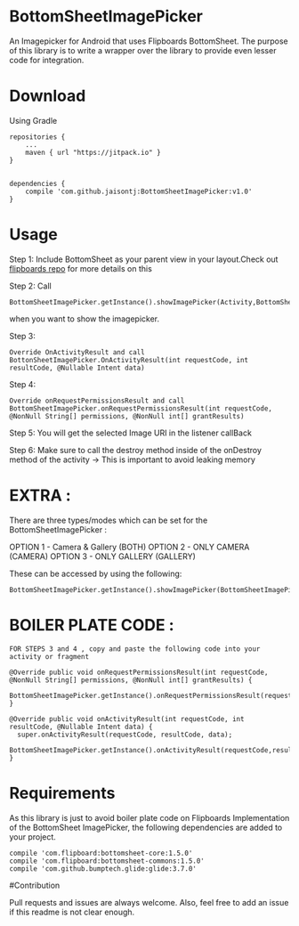 # BottomSheetImagePicker
An Imagepicker for Android that uses Flipboards BottomSheet. The purpose of this library is to write a wrapper over the library to provide even lesser code for integration.

# Download 

Using Gradle 

```
repositories {
	...
	maven { url "https://jitpack.io" }
}
	

dependencies {
	compile 'com.github.jaisontj:BottomSheetImagePicker:v1.0'
}
```

# Usage 

Step 1: Include BottomSheet as your parent view in your layout.Check out [flipboards repo](https://github.com/Flipboard/bottomsheet) for more details on this

Step 2: Call 
```
BottomSheetImagePicker.getInstance().showImagePicker(Activity,BottomSheetLayout,BottomSheetImagePicker.Listener)
```
when you want to show the imagepicker.

Step 3: 
```
Override OnActivityResult and call BottonSheetImagePicker.OnActivityResult(int requestCode, int resultCode, @Nullable Intent data)
```

Step 4:
```
Override onRequestPermissionsResult and call BottomSheetImagePicker.onRequestPermissionsResult(int requestCode, @NonNull String[] permissions, @NonNull int[] grantResults)
```

Step 5:
You will get the selected Image URI in the listener callBack

Step 6: 
Make sure to call the destroy method inside of the onDestroy method of the activity -> This is important to avoid leaking memory

# EXTRA :

There are three types/modes which can be set for the BottomSheetImagePicker :

OPTION 1 - Camera & Gallery (BOTH)
OPTION 2 - ONLY CAMERA (CAMERA)
OPTION 3 - ONLY GALLERY (GALLERY)

These can be accessed by using the following:

```
BottomSheetImagePicker.getInstance().showImagePicker(BottomSheetImagePicker.PickerType,Activity,BottomSheetLayout,BottomSheetImagePicker.Listener)
```


# BOILER PLATE CODE :

```
FOR STEPS 3 and 4 , copy and paste the following code into your activity or fragment

@Override public void onRequestPermissionsResult(int requestCode, @NonNull String[] permissions, @NonNull int[] grantResults) {
  BottomSheetImagePicker.getInstance().onRequestPermissionsResult(requestCode,permissions,grantResults);
}

@Override public void onActivityResult(int requestCode, int resultCode, @Nullable Intent data) {
  super.onActivityResult(requestCode, resultCode, data);
  BottomSheetImagePicker.getInstance().onActivityResult(requestCode,resultCode,data);
}

```


# Requirements 

As this library is just to avoid boiler plate code on Flipboards Implementation of the BottomSheet ImagePicker, the following dependencies are added to your project.

```
compile 'com.flipboard:bottomsheet-core:1.5.0'
compile 'com.flipboard:bottomsheet-commons:1.5.0'
compile 'com.github.bumptech.glide:glide:3.7.0'
```

#Contribution 

Pull requests and issues are always welcome. Also, feel free to add an issue if this readme is not clear enough. 
